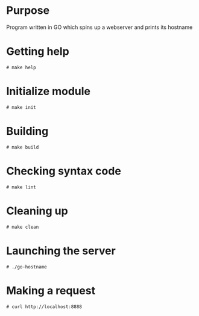 # Purpose
Program written in GO which spins up a webserver and prints its hostname

# Getting help
    # make help

# Initialize module
    # make init

# Building
    # make build

# Checking syntax code
    # make lint

# Cleaning up
    # make clean

# Launching the server
    # ./go-hostname

# Making a request
    # curl http://localhost:8888
